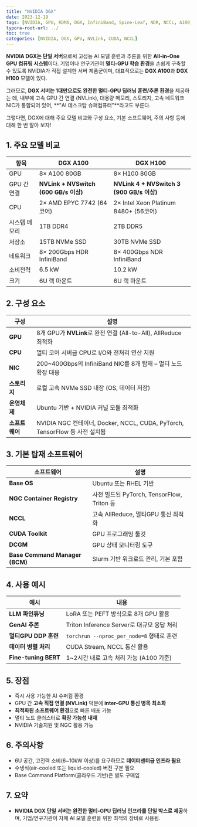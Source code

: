 ```yaml
---
title: "NVIDIA DGX"
date: 2023-12-19
tags: [NVIDIA, GPU, RDMA, DGX, InfiniBand, Spine-Leaf, NDR, NCCL, A100, H100, MultiGPU]
typora-root-url: ../
toc: true
categories: [NVIDIA, DGX, GPU, NVLink, CUDA, NCCL]
---
```


**NVIDIA DGX는 단일 서버**으로써 고성능 AI 모델 훈련과 추론을 위한 **All-in-One GPU 컴퓨팅 시스템**이다. 기업이나 연구기관이 **멀티-GPU 학습 환경**을 손쉽게 구축할 수 있도록 NVIDIA가 직접 설계한 서버 제품군이며, 대표적으로는 **DGX A100**과 **DGX H100** 모델이 있다.

그러므로, **DGX 서버는 1대만으로도 완전한 멀티-GPU 딥러닝 훈련/추론 환경**을 제공하는 데,  내부에 고속 GPU 간 연결 (NVLink), 대용량 메모리, 스토리지, 고속 네트워크 NIC가 통합되어 있어, **"AI 데스크탑 슈퍼컴퓨터"**라고도 부른다. 

그렇다면, DGX에 대해 주요 모델 비교와 구성 요소, 기본 소프트웨어, 주의 사항 등에 대해 한 번 알아 보자!



## 1. 주요 모델 비교

| 항목          | DGX A100                              | DGX H100                                  |
| ------------- | ------------------------------------- | ----------------------------------------- |
| GPU           | 8× A100 80GB                          | 8× H100 80GB                              |
| GPU 간 연결   | **NVLink + NVSwitch (600 GB/s 이상)** | **NVLink 4 + NVSwitch 3 (900 GB/s 이상)** |
| CPU           | 2× AMD EPYC 7742 (64코어)             | 2× Intel Xeon Platinum 8480+ (56코어)     |
| 시스템 메모리 | 1TB DDR4                              | 2TB DDR5                                  |
| 저장소        | 15TB NVMe SSD                         | 30TB NVMe SSD                             |
| 네트워크      | 8× 200Gbps HDR InfiniBand             | 8× 400Gbps NDR InfiniBand                 |
| 소비전력      | 6.5 kW                                | 10.2 kW                                   |
| 크기          | 6U 랙 마운트                          | 6U 랙 마운트                              |



## 2. 구성 요소

| 구성           | 설명                                                         |
| -------------- | ------------------------------------------------------------ |
| **GPU**        | 8개 GPU가 **NVLink**로 완전 연결 (All-to-All), AllReduce 최적화 |
| **CPU**        | 멀티 코어 서버급 CPU로 I/O와 전처리 연산 지원                |
| **NIC**        | 200~400Gbps의 InfiniBand NIC를 8개 탑재 – 멀티 노드 확장 대응 |
| **스토리지**   | 로컬 고속 NVMe SSD 내장 (OS, 데이터 저장)                    |
| **운영체제**   | Ubuntu 기반 + NVIDIA 커널 모듈 최적화                        |
| **소프트웨어** | NVIDIA NGC 컨테이너, Docker, NCCL, CUDA, PyTorch, TensorFlow 등 사전 설치됨 |



## 3. 기본 탑재 소프트웨어

| 소프트웨어                     | 설명                                       |
| ------------------------------ | ------------------------------------------ |
| **Base OS**                    | Ubuntu 또는 RHEL 기반                      |
| **NGC Container Registry**     | 사전 빌드된 PyTorch, TensorFlow, Triton 등 |
| **NCCL**                       | 고속 AllReduce, 멀티GPU 통신 최적화        |
| **CUDA Toolkit**               | GPU 프로그래밍 툴킷                        |
| **DCGM**                       | GPU 상태 모니터링 도구                     |
| **Base Command Manager (BCM)** | Slurm 기반 워크로드 관리, 기본 포함        |



## 4. 사용 예시

| 예시                 | 내용                                       |
| -------------------- | ------------------------------------------ |
| **LLM 파인튜닝**     | LoRA 또는 PEFT 방식으로 8개 GPU 활용       |
| **GenAI 추론**       | Triton Inference Server로 대규모 응답 처리 |
| **멀티GPU DDP 훈련** | `torchrun --nproc_per_node=8` 형태로 훈련  |
| **데이터 병렬 처리** | CUDA Stream, NCCL 통신 활용                |
| **Fine-tuning BERT** | 1~2시간 내로 고속 처리 가능 (A100 기준)    |



## 5. 장점

* 즉시 사용 가능한 AI 슈퍼컴 환경
* GPU 간 **고속 직접 연결 (NVLink)** 덕분에 **inter-GPU 통신 병목 최소화**
* **최적화된 소프트웨어 환경**으로 빠른 배포 가능
* 멀티 노드 클러스터로 **확장 가능성 내재**
* NVIDIA 기술지원 및 NGC 활용 가능



## 6. 주의사항

* 6U 공간, 고전력 소비(6~10kW 이상)를 요구하므로 **데이터센터급 인프라 필요** 
* 수냉식(air-cooled 또는 liquid-cooled) 버전 구분 필요 
* Base Command Platform(클라우드 기반)은 별도 구매임



## 7. 요약

* **NVIDIA DGX 단일 서버는 완전한 멀티-GPU 딥러닝 인프라를 단일 박스로 제공**하며, 기업/연구기관이 자체 AI 모델 훈련을 위한 최적의 장비로 사용됨.